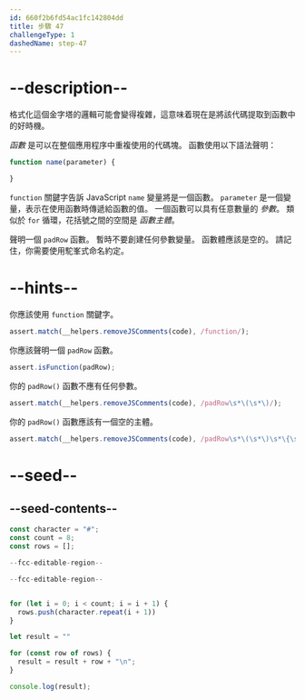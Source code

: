 ```yaml
---
id: 660f2b6fd54ac1fc142804dd
title: 步驟 47
challengeType: 1
dashedName: step-47
---
```


# --description--

格式化這個金字塔的邏輯可能會變得複雜，這意味着現在是將該代碼提取到函數中的好時機。

<dfn>函數</dfn> 是可以在整個應用程序中重複使用的代碼塊。 函數使用以下語法聲明：

```js
function name(parameter) {

}
```

`function` 關鍵字告訴 JavaScript `name` 變量將是一個函數。 `parameter` 是一個變量，表示在使用函數時傳遞給函數的值。 一個函數可以具有任意數量的 <dfn>參數</dfn>。 類似於 `for` 循環，花括號之間的空間是 <dfn>函數主體</dfn>。

聲明一個 `padRow` 函數。 暫時不要創建任何參數變量。 函數體應該是空的。 請記住，你需要使用駝峯式命名約定。

# --hints--

你應該使用 `function` 關鍵字。

```js
assert.match(__helpers.removeJSComments(code), /function/);
```

你應該聲明一個 `padRow` 函數。

```js
assert.isFunction(padRow);
```

你的 `padRow()` 函數不應有任何參數。

```js
assert.match(__helpers.removeJSComments(code), /padRow\s*\(\s*\)/);
```

你的 `padRow()` 函數應該有一個空的主體。

```js
assert.match(__helpers.removeJSComments(code), /padRow\s*\(\s*\)\s*\{\s*\}/);
```

# --seed--

## --seed-contents--

```js
const character = "#";
const count = 8;
const rows = [];

--fcc-editable-region--

--fcc-editable-region--


for (let i = 0; i < count; i = i + 1) {
  rows.push(character.repeat(i + 1))
}

let result = ""

for (const row of rows) {
  result = result + row + "\n";
}

console.log(result);
```
